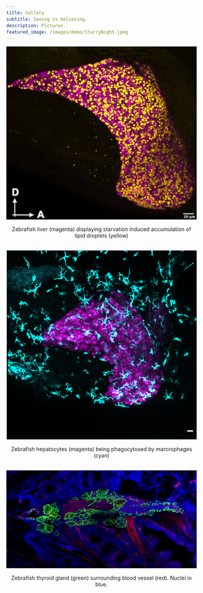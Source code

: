 ```yaml
---
title: Gallery
subtitle: Seeing is believing.
description: Pictures.
featured_image: /images/demo/StarryNight.jpeg
---
```



<!--
<div class="gallery" data-columns="1">
    {% include image.html url="/images/gallery/Steatosis.png" description="Zebrafish liver (pink) displaying starvation induced accumulation of lipid droplets (yellow)" %}
    {% include image.html url="/images/gallery/Fed_MAX_Image-1.png" description="Zebrafish liver (pink) displaying starvation induced accumulation of lipid droplets (yellow)" %}
    {% include image.html url="/images/gallery/Thyroid adult_flt1.png" description="Zebrafish liver (pink) displaying starvation induced accumulation of lipid droplets (yellow)" %}
</div>
-->


<div class="gallery" data-columns="1" >
    <div style="text-align: center">
    <img src="/images/gallery/Steatosis.png"> 
    <p>Zebrafish liver (magenta) displaying starvation induced accumulation of lipid droplets (yellow)</p>  
    <br/>
    </div>
    <div style="text-align: center">
    <img src="/images/gallery/Fed_MAX_Image-1.png"> 
    <p>Zebrafish hepatocytes (magenta) being phagocytosed by marcrophages (cyan)</p>  
    <br/>
    </div>
    <div style="text-align: center">
    <img src="/images/gallery/Thyroid adult_flt1.png"> 
    <p>Zebrafish thyroid gland (green) surrounding blood vessel (red). Nuclei in blue.</p>  
    <br/>
    </div>
</div>